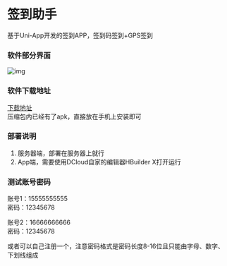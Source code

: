 # 签到助手
基于Uni-App开发的签到APP，签到码签到+GPS签到

### 软件部分界面
![img](https://ae01.alicdn.com/kf/H01e5ad07b59a4af6b16ebbf81f5dfd77I.png)

### 软件下载地址
[下载地址](http://qiniu.yqqy.top/1.0.6.apk)  
压缩包内已经有了apk，直接放在手机上安装即可

### 部署说明
1. 服务器端，部署在服务器上就行
2. App端，需要使用DCloud自家的编辑器HBuilder X打开运行

### 测试账号密码
账号1：15555555555  
密码：12345678  

账号2：16666666666  
密码：12345678  

或者可以自己注册一个，注意密码格式是密码长度8-16位且只能由字母、数字、下划线组成

